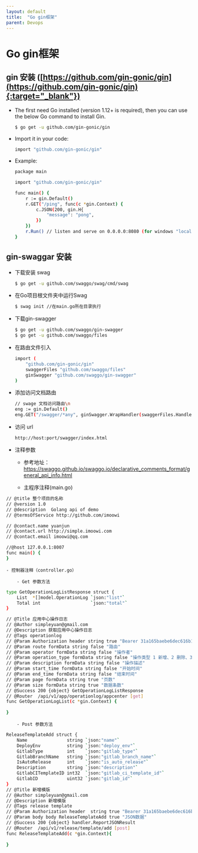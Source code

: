 ```yaml
---
layout: default
title:  "Go gin框架"
parent: Devops
---
```


# Go gin框架

## gin 安装 ([https://github.com/gin-gonic/gin](https://github.com/gin-gonic/gin){:target="_blank"})

- The first need Go installed (version 1.12+ is required), then you can use the below Go command to install Gin.
	
	```bash
	$ go get -u github.com/gin-gonic/gin
	```

- Import it in your code:

	```bash
	import "github.com/gin-gonic/gin"

	```

- Example:

	```bash
	package main

	import "github.com/gin-gonic/gin"

	func main() {
		r := gin.Default()
		r.GET("/ping", func(c *gin.Context) {
			c.JSON(200, gin.H{
				"message": "pong",
			})
		})
		r.Run() // listen and serve on 0.0.0.0:8080 (for windows "localhost:8080")
	}
	```

## gin-swaggar 安装

- 下载安装 swag

	```bash
	$ go get -u github.com/swaggo/swag/cmd/swag
	
	```

- 在Go项目根文件夹中运行Swag
	
	```bash
	$ swag init //在main.go所在目录执行
	
	```

- 下载gin-swagger
	```bash
	$ go get -u github.com/swaggo/gin-swagger
	$ go get -u github.com/swaggo/files
	```
- 在路由文件引入
	```bash
	import (
		"github.com/gin-gonic/gin"
		swaggerFiles "github.com/swaggo/files"
		ginSwagger "github.com/swaggo/gin-swagger"
	)

	```
- 添加访问文档路由
	```bash
	// swage 文档访问路由\n
	eng := gin.Default()
	eng.GET("/swagger/*any", ginSwagger.WrapHandler(swaggerFiles.Handler))

	```	

- 访问 url
	```
	http://host:port/swagger/index.html

	```

- 注释参数

	- 参考地址：
		https://swaggo.github.io/swaggo.io/declarative_comments_format/general_api_info.html

	- 主程序注释(main.go)
```bash
// @title 整个项目的名称
// @version 1.0 
// @description  Golang api of demo
// @termsOfService http://github.com/imoowi

// @contact.name yuanjun
// @contact.url http://simple.imoowi.com
// @contact.email imoowi@qq.com

//@host 127.0.0.1:8007
func main() {
}

```
	- 控制器注释（controller.go）

		- Get 参数方法
```bash
type GetOperationLogListResponse struct {
    List  *[]model.OperationLog `json:"list"`
    Total int                   `json:"total"`
}

// @Title 应用中心操作日志
// @Author simpleyuan@gmail.com
// @Description 获取应用中心操作日志
// @Tags operationlog
// @Param Authorization	header string true "Bearer 31a165baebe6dec616b1f8f3207b4273"
// @Param route formData string false "路由"
// @Param operator formData string false "操作者"
// @Param operation_type formData string false "操作类型 1 新增、2 删除、3 更新"
// @Param description formData string false "操作描述"
// @Param start_time formData string false "开始时间"
// @Param end_time formData string false "结束时间"
// @Param page formData string true "页数"
// @Param size formData string true "数据条数"
// @Success 200 {object} GetOperationLogListResponse
// @Router	/api/v1/app/operationlog/appcenter [get]
func GetOperationLogList(c *gin.Context) {
    
}

```	
	
		- Post 参数方法
```bash
ReleaseTemplateAdd struct {
    Name               string `json:"name"`
    DeployEnv          string `json:"deploy_env"`
    GitlabType         int    `json:"gitlab_type"`
    GitlabBranchName   string `json:"gitlab_branch_name"`
    IsAutoRelease      int    `json:"is_auto_release"`
    Description        string `json:"description"`
    GitlabCITemplateID int32  `json:"gitlab_ci_template_id"`
    GitlabID           uint32 `json:"gitlab_id"`
}
// @Title 新增模版
// @Author simpleyuan@gmail.com
// @Description 新增模版
// @Tags release template
// @Param Authorization	header	string true "Bearer 31a165baebe6dec616b1f8f3207b4273"
// @Param body body	ReleaseTemplateAdd true "JSON数据"
// @Success 200 {object} handler.ReportJSONResult
// @Router	/api/v1/release/template/add [post]
func ReleaseTemplateAdd(c *gin.Context){
    
}

```		

